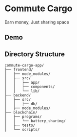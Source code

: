 # Commute Cargo
Earn money, Just sharing space

## Demo


## Directory Structure
```
commute-cargo-app/
├── frontend/
│   ├── node_modules/
│   ├── src/
│   │   ├── app/
│   │   ├── components/
│   │   └── lib/
├── backend/
│   ├── src/
│   │   ├── db/
│   ├── node_modules/
├── blockchain/
│   ├── programs/
│   │   └── battery_sharing/
│   ├── tests/
│   └── scripts/
```
